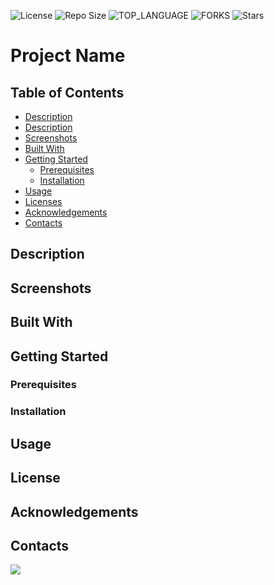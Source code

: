 ![License](https://img.shields.io/github/license/johnturner4004/readme-generator.svg?style=for-the-badge) ![Repo Size](https://img.shields.io/github/languages/code-size/johnturner4004/readme-generator.svg?style=for-the-badge) ![TOP_LANGUAGE](https://img.shields.io/github/languages/top/johnturner4004/readme-generator.svg?style=for-the-badge) ![FORKS](https://img.shields.io/github/forks/johnturner4004/readme-generator.svg?style=for-the-badge&social) ![Stars](https://img.shields.io/github/stars/johnturner4004/readme-generator.svg?style=for-the-badge) 

# Project Name

## Table of Contents

- [Description](#description)
- <a href="#Description">Description</a>
- <a href="#Screenshots">Screenshots</a>
- <a href="#Built With">Built With</a>
- <a href="#Getting Started">Getting Started</a>
  - <a href="#Prerequisites">Prerequisites</a>
  - <a href="#Installation">Installation</a>
- <a href="#Usage">Usage</a>
- <a href="#Licenses">Licenses</a>
- <a href="#Acknowledgements">Acknowledgements</a>
- <a href="#Contacts">Contacts</a>

## Description

## Screenshots

## Built With

## Getting Started
  ### Prerequisites

  ### Installation

## Usage

## License

## Acknowledgements

## Contacts

<a href="https://www.linkedin.com/in/johnturner4004"><img src="https://img.shields.io/badge/LinkedIn-0077B5?style=for-the-badge&logo=linkedin&logoColor=white" /></a>
